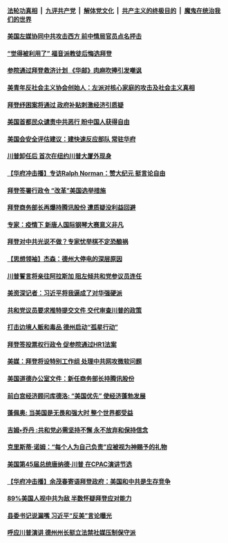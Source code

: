 

####  [法轮功真相](../../../../basic/blob/master/README.md?t=03091101) &nbsp;|&nbsp; [九评共产党](../../../../9ping.md/blob/master/README.md?t=03091101) &nbsp;|&nbsp; [解体党文化](../../../../jtdwh.md/blob/master/README.md?t=03091101)  &nbsp;|&nbsp; [共产主义的终极目的](../../../../gczydzjmd.md/blob/master/README.md?t=03091101) &nbsp;|&nbsp; [魔鬼在统治我们的世界](../../../../mgztzwmdsj.md/blob/master/README.md?t=03091101) 

#### [美国左媒协同中共攻击西方 前中情局官员点名抨击](../pages/prog203/a103069071.md?t=03091101) 

#### [“觉得被利用了” 福音派教徒后悔选拜登](../pages/prog203/a103069361.md?t=03091101) 

#### [参院通过拜登救济计划 《华邮》肉麻吹捧引发嘲讽](../pages/prog203/a103069367.md?t=03091101) 

#### [美青年反社会主义协会创始人：左派对核心家庭的攻击及社会主义真相](../pages/prog203/a103069595.md?t=03091101) 

#### [拜登纾困案将通过 政府补贴刺激经济引质疑](../pages/prog203/a103069634.md?t=03091101) 

#### [美国首都民众谴责中共恶行 盼中国人获得自由](../pages/prog203/a103069628.md?t=03091101) 

#### [美国会安全评估建议：建快速反应部队 常驻华府](../pages/prog203/a103069556.md?t=03091101) 

#### [川普卸任后 首次在纽约川普大厦外现身](../pages/prog203/a103069548.md?t=03091101) 

#### [【华府冲击播】专访Ralph Norman：赞大纪元 挺言论自由](../pages/prog203/a103069444.md?t=03091101) 

#### [拜登签署行政令 “改革”美国选举措施](../pages/prog203/a103069364.md?t=03091101) 

#### [拜登商务部长再爆持腾讯股份 遭质疑没利益回避](../pages/prog203/a103069391.md?t=03091101) 

#### [专家：疫情下 新唐人国际钢琴大赛意义非凡](../pages/prog203/a103069218.md?t=03091101) 

#### [拜登对中共光说不做？专家忧举棋不定恐酿祸](../pages/prog203/a103069207.md?t=03091101) 

#### [【思想领袖】杰森：德州大停电的深层原因](../pages/prog203/a103069081.md?t=03091101) 

#### [川普誓言将亲往阿拉斯加 阻左倾共和党参议员连任](../pages/prog203/a103069045.md?t=03091101) 

#### [美资深记者：习近平将我逼成了对华强硬派](../pages/prog203/a103069070.md?t=03091101) 

#### [共和党议员要求推特提交文件 交代审查川普的政策](../pages/prog203/a103068926.md?t=03091101) 

#### [打击边境人贩和毒品 德州启动“孤星行动”](../pages/prog203/a103068933.md?t=03091101) 

#### [拜登签投票权行政令 促参院通过HR1法案](../pages/prog203/a103068955.md?t=03091101) 

#### [美媒：拜登将设特别工作组 处理中共网攻微软问题](../pages/prog203/a103068947.md?t=03091101) 

#### [美国道德办公室文件：新任商务部长持腾讯股份](../pages/prog203/a103068913.md?t=03091101) 

#### [前白宫经济顾问库德洛: “美国优先” 使经济蓬勃发展](../pages/prog203/a103068891.md?t=03091101) 

#### [蓬佩奥: 当美国是无畏和强大时 整个世界都受益](../pages/prog203/a103068896.md?t=03091101) 

#### [吉姆•乔丹 :共和党必需坚持不懈 永不放弃和保持信念](../pages/prog203/a103068893.md?t=03091101) 

#### [克里斯蒂·诺姆：“每个人为自己负责”应被视为神赐予的礼物](../pages/prog203/a103068887.md?t=03091101) 

#### [美国第45届总统唐纳德·川普 在CPAC演讲节选](../pages/prog203/a103068889.md?t=03091101) 

#### [【华府冲击播】余茂春寄语拜登政府：美国和中共是生存竞争](../pages/prog203/a103068800.md?t=03091101) 

#### [89%美国人视中共为敌 半数怀疑拜登应对能力](../pages/prog203/a103068792.md?t=03091101) 

#### [县委书记说漏嘴 习近平“反美”言论曝光](../pages/prog203/a103068633.md?t=03091101) 

#### [呼应川普演讲 德州州长挺立法禁社媒压制保守派](../pages/prog203/a103068512.md?t=03091101) 

